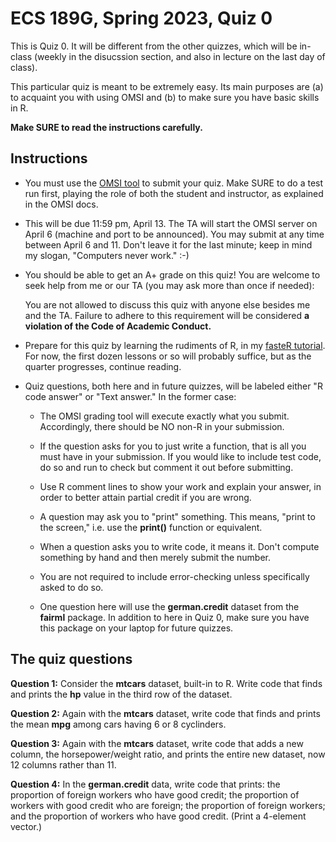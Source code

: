 
# ECS 189G, Spring 2023, Quiz 0

This is Quiz 0.  It will be different from the other quizzes,
which will be in-class (weekly in the disucssion section, and also in
lecture on the last day of class).

This particular quiz is meant to be extremely easy.  Its main purposes
are (a) to acquaint you with using OMSI and (b) to make sure you have
basic skills in R.

**Make SURE to read the instructions carefully.**

## Instructions

* You must use the [OMSI tool](https://github.com/matloff/omsi) to
  submit your quiz.  Make SURE to do a test run first, playing the role
of both the student and instructor, as explained in the OMSI docs. 

* This will be due 11:59 pm, April 13.  The TA will start the OMSI
  server on April 6 (machine and port to be announced).  You may submit
at any time between April 6 and 11.  Don't leave it for the last minute;
keep in mind my slogan, "Computers never work." :-)

* You should be able to get an A+ grade on this quiz!  You are welcome
  to seek help from me or our TA (you may ask more than once if
needed):

    You are not allowed to discuss this quiz with anyone else besides
    me and the TA.  Failure to adhere to this requirement
    will be considered **a violation of the Code of Academic Conduct.**

* Prepare for this quiz by learning the rudiments of R, in my
  [fasteR tutorial](https://github.com/matloff/fasteR).  For now, the
  first dozen lessons or so will probably suffice, but as the quarter
  progresses, continue reading.

* Quiz questions, both here and in future quizzes, will be labeled
  either "R code answer" or "Text answer."  In the former case: 

   - The OMSI grading tool will execute exactly what you 
   submit.  Accordingly, there should be NO non-R in your submission.

   - If the question asks for you to just write a function, that is all
   you must have in your submission.  If you would like to include test
   code, do so and run to check but comment it out before submitting.

   - Use R comment lines to show your work and explain your answer,
   in order to better attain partial credit if you are wrong.

   - A question may ask you to "print" something.  This means, "print to
     the screen," i.e. use the **print()** function or equivalent.

   - When a question asks you to write code, it means it.  Don't compute
     something by hand and then merely submit the number.

   - You are not required to include error-checking unless specifically
     asked to do so.

   - One question here will use the **german.credit** dataset from the
     **fairml** package.  In addition to here in Quiz 0, make sure you
     have this package on your laptop for future quizzes.

## The quiz questions

**Question 1:**  Consider the **mtcars** dataset, built-in to R.  Write
code that finds and prints the **hp** value in the third row of the
dataset.

**Question 2:**  Again with the **mtcars** dataset, write code that
finds and prints the mean **mpg** among cars having 6 or 8 cyclinders.

**Question 3:**  Again with the **mtcars** dataset, write code that
adds a new column, the horsepower/weight ratio, and prints the entire
new dataset, now 12 columns rather than 11.

**Question 4:** In the **german.credit** data, write code that prints: the proportion of
foreign workers who have good credit; the proportion of workers with good credit who are
foreign; the proportion of foreign workers; and the proportion of workers
who have good credit.  (Print a 4-element vector.)
